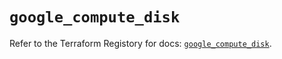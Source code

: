 # `google_compute_disk`

Refer to the Terraform Registory for docs: [`google_compute_disk`](https://registry.terraform.io/providers/hashicorp/google/4.81.0/docs/resources/compute_disk).
